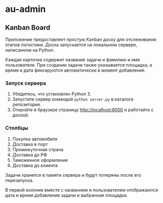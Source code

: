 # au-admin

## Kanban Board

Приложение предоставляет простую Kanban доску для отслеживания этапов логистики. Доска запускается на локальном сервере, написанном на Python.

Каждая карточка содержит название задачи и фамилию и имя пользователя. При создании задачи также указывается площадка, а время и дата фиксируются автоматически в момент добавления.

### Запуск сервера

1. Убедитесь, что установлен Python 3.
2. Запустите сервер командой `python server.py` в каталоге репозитория.
3. Откройте в браузере страницу [http://localhost:8000](http://localhost:8000) и работайте с доской.

### Столбцы

1. Покупка автомобиля
2. Доставка в порт
3. Промежуточная страна
4. Доставка до РФ
5. Таможенное оформление
6. Доставка до клиента

Задачи хранятся в памяти сервера и будут потеряны после его перезапуска.

В первой колонке вместе с названием и пользователем отображаются дата и время добавления задачи и выбранная площадка.

